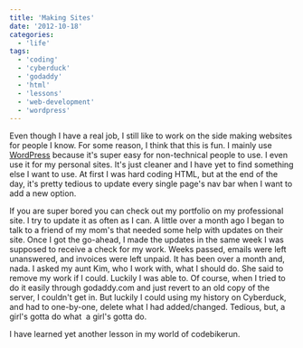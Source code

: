 ```yaml
---
title: 'Making Sites'
date: '2012-10-18'
categories:
  - 'life'
tags:
  - 'coding'
  - 'cyberduck'
  - 'godaddy'
  - 'html'
  - 'lessons'
  - 'web-development'
  - 'wordpress'
---
```


Even though I have a real job, I still like to work on the side making websites for people I know. For some reason, I think that this is fun. I mainly use [WordPress](http://wordpress.com/ 'WordPress') because it's super easy for non-technical people to use. I even use it for my personal sites. It's just cleaner and I have yet to find something else I want to use. At first I was hard coding HTML, but at the end of the day, it's pretty tedious to update every single page's nav bar when I want to add a new option.



If you are super bored you can check out my portfolio on my professional site. I try to update it as often as I can. A little over a month ago I began to talk to a friend of my mom's that needed some help with updates on their site. Once I got the go-ahead, I made the updates in the same week I was supposed to receive a check for my work. Weeks passed, emails were left unanswered, and invoices were left unpaid. It has been over a month and, nada. I asked my aunt Kim, who I work with, what I should do. She said to remove my work if I could. Luckily I was able to. Of course, when I tried to do it easily through godaddy.com and just revert to an old copy of the server, I couldn't get in. But luckily I could using my history on Cyberduck, and had to one-by-one, delete what I had added/changed. Tedious, but, a girl's gotta do what  a girl's gotta do.

I have learned yet another lesson in my world of codebikerun.
